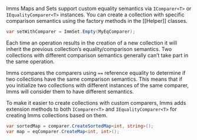 Imms Maps and Sets support custom equality semantics via `IComparer<T>` or `IEqualityComparer<T>` instances. You can create a collection with specific comparison semantics using the factory methods in the [[Helper]] classes.
```csharp
var setWithComparer = ImmSet.Empty(MyEqComparer);
```

Each time an operation results in the creation of a new collection it will inherit the previous collection’s equality/comparison semantics. Two collections with different comparison semantics generally can’t take part in the same operation.

Imms compares the comparers using `==` reference equality to determine if two collections have the same comparison semantics. This means that if you initialize two collections with different instances of the same comparer, Imms will consider them to have different semantics.

To make it easier to create collections with custom comparers, Imms adds extension methods to both `IComparer<T>` and `IEqualityComparer<T>` for creating Imms collections based on them.

```csharp
var sortedMap = comparer.CreateSortedMap<int, string>();
var map = eqComparer.CreateMap<int, int>();
```
